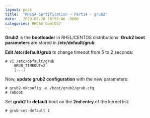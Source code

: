```yaml
---
layout: post
title:  "RHCSA Certification - Part14 - grub2"
date:   2020-02-20 10:52:40 -0600
categories: RHCSA CentOS7
---
```

**Grub2** is the **bootloader** in RHEL/CENTOS distributions.
**Grub2** **boot parameters** are stored in **/etc/default/grub**.

**Edit /etc/default/grub** to change timeout from 5 to 2 seconds:

```
# vi /etc/default/grub
    GRUB_TIMEOUT=2
    [...]
```

Now, **update grub2 configuration** with the new parameters:

```
# grub2-mkconfig -o /boot/grub2/grub.cfg
# reboot
```

Set **grub2** to **default** boot on the **2nd entry** of the kernel list:

```
# grub-set-default 1
``` 